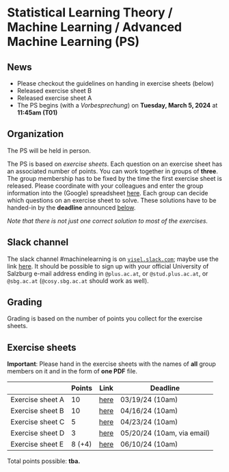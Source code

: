 # Statistical Learning Theory / Machine Learning / Advanced Machine Learning (PS)

## News

- Please checkout the guidelines on handing in exercise sheets (below)
- Released exercise sheet B 
- Released exercise sheet A
- The PS begins (with a *Vorbesprechung*) on **Tuesday, March 5, 2024** at **11:45am (T01)**

## Organization

The PS will be held in person.

The PS is based on *exercise sheets*. Each question on an exercise sheet has an associated number of points. You can work together in groups of **three**. The group membership has to be fixed by the time the first exercise sheet is released. Please coordinate with your colleagues and enter the group information into the (Google) spreadsheet [here](https://docs.google.com/spreadsheets/d/1PRRZy7s-641of-0GXz5cncmmDaYmhUjWRPlnfARAomI/edit?usp=sharing). Each group can decide which questions on an exercise sheet to solve. These solutions have to be handed-in by the **deadline** announced [below](#Exercise-sheets).

*Note that there is not just one correct solution to most of the exercises.*

## Slack channel

The slack channel #machinelearning is on [`visel.slack.com`](https://visel.slack.com); maybe use the link [here](https://join.slack.com/t/visel/signup). It should be possible to sign up with your official University of Salzburg e-mail address ending in `@plus.ac.at`, or `@stud.plus.ac.at`, or `@sbg.ac.at` (`@cosy.sbg.ac.at` should work as well).


## Grading

Grading is based on the number of points you collect for the exercise sheets.  

## Exercise sheets

**Important**: Please hand in the exercise sheets with the names of **all** group members on it and in the form 
of **one PDF** file.

| | **Points** | **Link** | **Deadline** |
|---|---|---|---|
| Exercise sheet A  |  10  | [here](exA.pdf) | 03/19/24 (10am)| 
| Exercise sheet B  |  10  | [here](exB.pdf) | 04/16/24 (10am)| 
| Exercise sheet C  |   5  | [here](exC.pdf) | 04/23/24 (10am) | 
| Exercise sheet D  |   3  | [here](exD.pdf) | 05/20/24 (10am, via email) | 
| Exercise sheet E  |   8 (+4)  | [here](exE.pdf) | 06/10/24 (10am) | 

Total points possible: **tba.**
